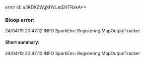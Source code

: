 error id: e/iKDXZWgMYcLetENTRxkA==
### Bloop error:

24/04/19 20:47:12 INFO SparkEnv: Registering MapOutputTracker
#### Short summary: 

24/04/19 20:47:12 INFO SparkEnv: Registering MapOutputTracker